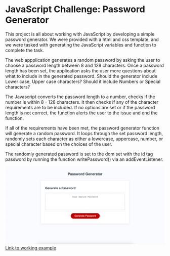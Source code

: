# JavaScript Challenge: Password Generator

This project is all about working with JavaScript by developing a simple password generator. We were provided with a html and css template, and we were tasked with generating the JavaScript variables and function to complete the task.

The web appplication generates a random password by asking the user to choose a password length between 8 and 128 characters. Once a password length has been set, the application asks the user more questions about what to include in the generated password. Should the generator include Lower case, Upper case characters? Should it include Numbers or Special characters?

The Javascript converts the password length to a number, checks if the number is within 8 - 128 characters. It then checks if any of the character requirements are to be included. If no options are set or if the password length is not correct, the function alerts the user to the issue and end the function.

If all of the requirements have been met, the password generator function will generate a random password. It loops through the set password length, randomly sets each character as either a lowercase, uppercase, number, or special character based on the choices of the user.

The randomly generated password is set to the dom set with the id tag password by running the function writePassword() via an addEventListener.

![Screenshot](./screen.png)
[Link to working example](https://xclusive36.github.io/Password-Generator/)
